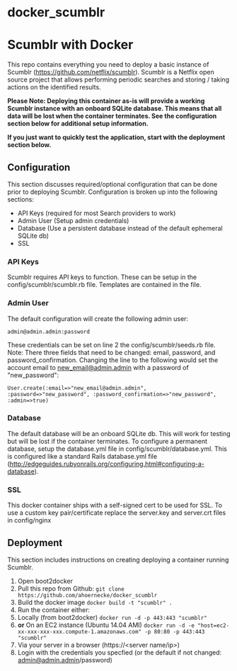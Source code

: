 docker_scumblr
=====================

# Scumblr with Docker

This repo contains everything you need to deploy a basic instance of Scumblr (https://github.com/netflix/scumblr). Scumblr is a Netflix open source project that allows performing periodic searches and storing / taking actions on the identified results. 

**Please Note: Deploying this container as-is will provide a working Scumblr instance with an onboard SQLite database. This means that all data will be lost when the container terminates. See the configuration section below for additional setup information.** 

**If you just want to quickly test the application, start with the deployment section below.**

## Configuration

This section discusses required/optional configuration that can be done prior to deploying Scumblr. Configuration is broken up into the following sections:

* API Keys (required for most Search providers to work)
* Admin User (Setup admin credentials)
* Database (Use a persistent database instead of the default ephemeral SQLite db)
* SSL

### API Keys 

Scumblr requires API keys to function. These can be setup in the config/scumblr/scumblr.rb file. Templates are contained in the file. 

### Admin User

The default configuration will create the following admin user:

``admin@admin.admin:password``
  
These credentials can be set on line 2 the config/scumblr/seeds.rb file. Note: There three fields that need to be changed: email, password, and password_confirmation. Changing the line to the following would set the account email to new_email@admin.admin with a password of "new_password":

``User.create(:email=>"new_email@admin.admin", :password=>"new_password", :password_confirmation=>"new_password", :admin=>true)``

### Database 

The default database will be an onboard SQLite db. This will work for testing but will be lost if the container terminates. To configure a permanent database, setup the database.yml file in config/scumblr/database.yml. This is configured like a standard Rails database.yml file (http://edgeguides.rubyonrails.org/configuring.html#configuring-a-database).

### SSL

This docker container ships with a self-signed cert to be used for SSL. To use a custom key pair/certificate replace the server.key and server.crt files in config/nginx

## Deployment

This section includes instructions on creating deploying a container running Scumblr. 
1. Open boot2docker
2. Pull this repo from Github: ``git clone https://github.com/ahoernecke/docker_scumblr``
3. Build the docker image ``docker build -t "scumblr" . ``
4. Run the container either:
  1. Locally (from boot2docker) ``docker run -d -p 443:443 "scumblr"`` 
  2. **or** On an EC2 instance (Ubuntu 14.04 AMI) ``docker run -d -e "host=ec2-xx-xxx-xxx-xxx.compute-1.amazonaws.com" -p 80:80 -p 443:443 "scumblr"``
5. Via your server in a browser (https://<server name/ip>)
6. Login with the credentials you specfied (or the default if not changed: admin@admin.admin/password)

  

  




